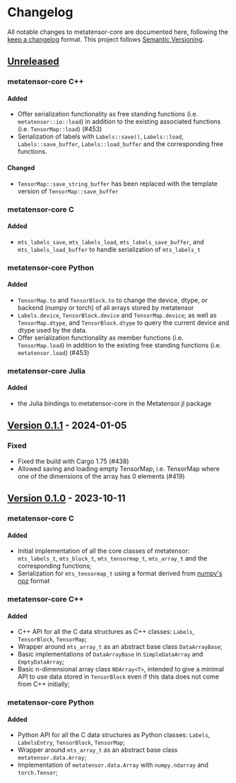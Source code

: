 # Changelog

All notable changes to metatensor-core are documented here, following the [keep
a changelog](https://keepachangelog.com/en/1.1.0/) format. This project follows
[Semantic Versioning](https://semver.org/spec/v2.0.0.html).

## [Unreleased](https://github.com/lab-cosmo/metatensor/)

<!-- Possible sections for each package:

#### Added

#### Fixed

#### Changed

#### Removed
-->

### metatensor-core C++

#### Added

- Offer serialization functionality as free standing functions (i.e. `metatensor::io::load`)
  in addition to the existing associated functions (i.e. `TensorMap::load`) (#453)
- Serialization of labels with `Labels::save()`, `Labels::load`,
  `Labels::save_buffer`, `Labels::load_buffer` and the corresponding free
  functions.

#### Changed

- `TensorMap::save_string_buffer` has been replaced with the template version of
  `TensorMap::save_buffer`


### metatensor-core C

#### Added

- `mts_labels_save`, `mts_labels_load`, `mts_labels_save_buffer`, and
  `mts_labels_load_buffer` to handle serialization of `mts_labels_t`


### metatensor-core Python

#### Added

- `TensorMap.to` and `TensorBlock.to` to change the device, dtype, or backend
  (numpy or torch) of all arrays stored by metatensor
- `Labels.device`, `TensorBlock.device` and `TensorMap.device`; as well as
  `TensorMap.dtype`, and `TensorBlock.dtype` to query the current device and
  dtype used by the data.
- Offer serialization functionality as member functions (i.e. `TensorMap.load`)
  in addition to the existing free standing functions (i.e. `metatensor.load`) (#453)


### metatensor-core Julia

#### Added

- the Julia bindings to metatensor-core in the Metatensor.jl package


## [Version 0.1.1](https://github.com/lab-cosmo/metatensor/releases/tag/metatensor-core-v0.1.1) - 2024-01-05

### Fixed

- Fixed the build with Cargo 1.75 (#438)
- Allowed saving and loading empty TensorMap; i.e. TensorMap where one of the
  dimensions of the array has 0 elements (#419)

## [Version 0.1.0](https://github.com/lab-cosmo/metatensor/releases/tag/metatensor-core-v0.1.0) - 2023-10-11

### metatensor-core C

#### Added

- Initial implementation of all the core classes of metatensor: `mts_labels_t`,
  `mts_block_t`, `mts_tensormap_t`, `mts_array_t` and the corresponding
  functions;
- Serialization for `mts_tensormap_t` using a format derived from [numpy's
  npz](https://numpy.org/doc/stable/reference/generated/numpy.lib.format.html) format

### metatensor-core C++

#### Added

- C++ API for all the C data structures as C++ classes: `Labels`, `TensorBlock`,
  `TensorMap`;
- Wrapper around `mts_array_t` as an abstract base class `DataArrayBase`;
- Basic implementations of `DataArrayBase` in `SimpleDataArray` and
  `EmptyDataArray`;
- Basic n-dimensional array class `NDArray<T>`, intended to give a minimal API
  to use data stored in `TensorBlock` even if this data does not come from C++
  initially;

### metatensor-core Python

#### Added

- Python API for all the C data structures as Python classes: `Labels`,
  `LabelsEntry`, `TensorBlock`, `TensorMap`;
- Wrapper around `mts_array_t` as an abstract base class `metatensor.data.Array`;
- Implementation of `metatensor.data.Array` with `numpy.ndarray` and
  `torch.Tensor`;
